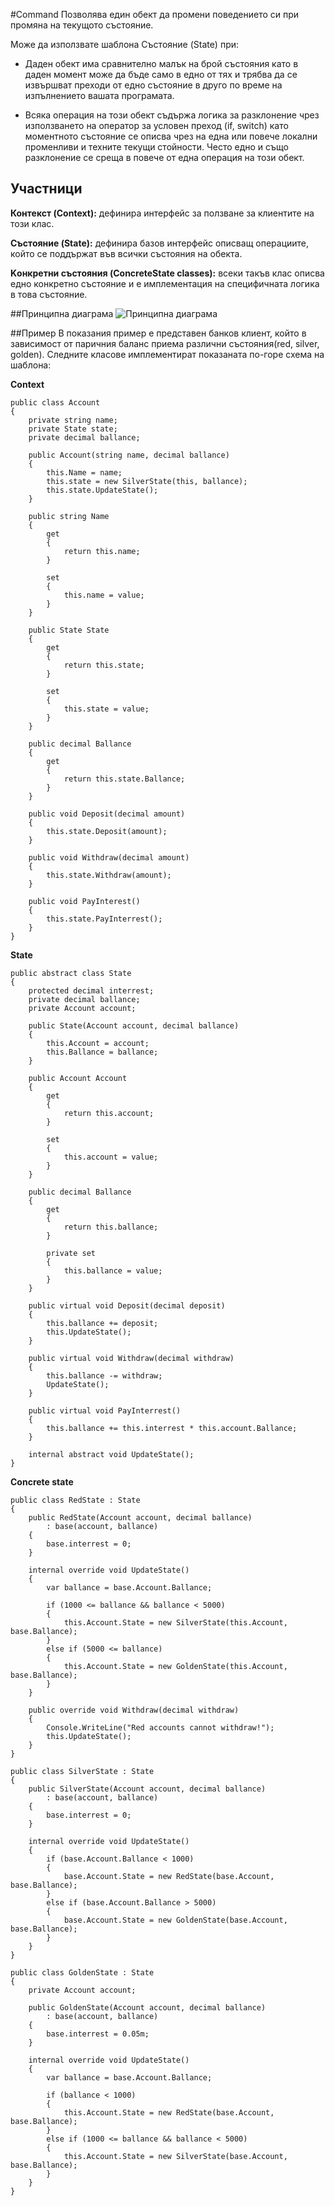 #Command
Позволява един обект да промени поведението си при промяна на текущото състояние. 

Може да използвате шаблона Състояние (State) при:

- Даден обект има сравнително малък на брой състояния като в даден момент може да бъде само в едно от тях и трябва да се извършват преходи от едно състояние в друго по време на изпълнението вашата програмата.

- Всяка операция на този обект съдържа логика за разклонение чрез използването на оператор за условен преход (if, switch) като моментното състояние се описва чрез на една или повече локални променливи и техните текущи стойности. Често едно и също разклонение се среща в повече от една операция на този обект.  

## Участници

**Контекст (Context):** дефинира интерфейс за ползване за клиентите на този клас.

**Състояние (State):** дефинира базов интерфейс описващ операциите, който се поддържат във всички състояния на обекта.

**Kонкретни състояния (ConcreteState classes):** всеки такъв клас описва едно конкретно състояние и е имплементация на специфичната логика в това състояние.  

##Принципна диаграма
![Принципна диаграма](images/state.png)

##Пример
В показания пример е представен банков клиент, който в зависимост от паричния баланс приема различни състояния(red, silver, golden). Следните класове имплементират показаната по-горе схема на шаблона:

**Context**

	public class Account
    {
        private string name;
        private State state;
        private decimal ballance;

        public Account(string name, decimal ballance)
        {
            this.Name = name;
            this.state = new SilverState(this, ballance);
            this.state.UpdateState();
        }

        public string Name
        {
            get
            {
                return this.name;
            }

            set
            {
                this.name = value;
            }
        }

        public State State
        {
            get
            {
                return this.state;
            }

            set
            {
                this.state = value;
            }
        }

        public decimal Ballance
        {
            get
            {
                return this.state.Ballance;
            }
        }

        public void Deposit(decimal amount)
        {
            this.state.Deposit(amount);
        }

        public void Withdraw(decimal amount)
        {
            this.state.Withdraw(amount);
        }

        public void PayInterest()
        {
            this.state.PayInterrest();
        }
    }

**State**

	public abstract class State
    {
        protected decimal interrest;
        private decimal ballance;
        private Account account;

        public State(Account account, decimal ballance)
        {
            this.Account = account;
            this.Ballance = ballance;
        }

        public Account Account
        {
            get
            {
                return this.account;
            }

            set
            {
                this.account = value;
            }
        }

        public decimal Ballance
        {
            get
            {
                return this.ballance;
            }

            private set
            {
                this.ballance = value;
            }
        }

        public virtual void Deposit(decimal deposit)
        {
            this.ballance += deposit;
            this.UpdateState();
        }

        public virtual void Withdraw(decimal withdraw)
        {
            this.ballance -= withdraw;
            UpdateState();
        }

        public virtual void PayInterrest()
        {
            this.ballance += this.interrest * this.account.Ballance;
        }

        internal abstract void UpdateState();
    }

**Concrete state**

	public class RedState : State
    {
        public RedState(Account account, decimal ballance)
            : base(account, ballance)
        {
            base.interrest = 0;
        }

        internal override void UpdateState()
        {
            var ballance = base.Account.Ballance;

            if (1000 <= ballance && ballance < 5000)
            {
                this.Account.State = new SilverState(this.Account, base.Ballance);
            }
            else if (5000 <= ballance)
            {
                this.Account.State = new GoldenState(this.Account, base.Ballance);
            }
        }

        public override void Withdraw(decimal withdraw)
        {
            Console.WriteLine("Red accounts cannot withdraw!");
            this.UpdateState();
        }
    }

	public class SilverState : State
    {
        public SilverState(Account account, decimal ballance)
            : base(account, ballance)
        {
            base.interrest = 0;
        }

        internal override void UpdateState()
        {
            if (base.Account.Ballance < 1000)
            {
                base.Account.State = new RedState(base.Account, base.Ballance);
            }
            else if (base.Account.Ballance > 5000)
            {
                base.Account.State = new GoldenState(base.Account, base.Ballance);
            }
        }
    }

	public class GoldenState : State
    {
        private Account account;

        public GoldenState(Account account, decimal ballance)
            : base(account, ballance)
        {
            base.interrest = 0.05m;
        }

        internal override void UpdateState()
        {
            var ballance = base.Account.Ballance;

            if (ballance < 1000)
            {
                this.Account.State = new RedState(base.Account, base.Ballance);
            }
            else if (1000 <= ballance && ballance < 5000)
            {
                this.Account.State = new SilverState(base.Account, base.Ballance);
            }
        }
    }